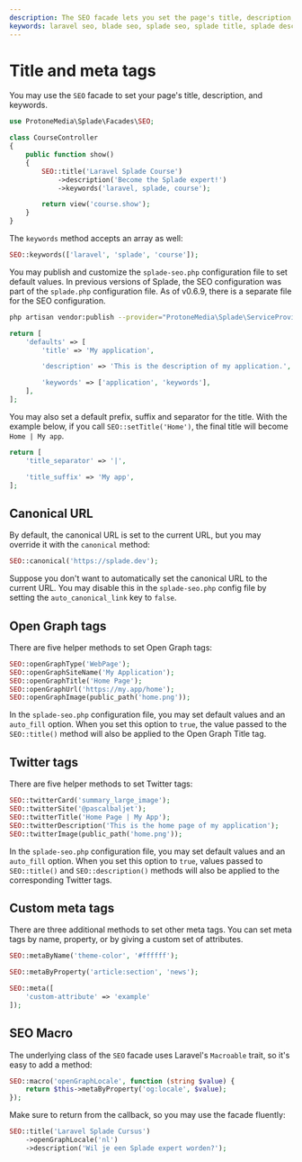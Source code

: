 ```yaml
---
description: The SEO facade lets you set the page's title, description, and keywords. You may also set a default prefix/suffix for the title. There are five helper methods to set Open Graph and Twitter tags.
keywords: laravel seo, blade seo, splade seo, splade title, splade description, splade meta, splade meta tags, splade keywords, laravel twitter tags, laravel og tags, laravel open graph tags, laravel twitter meta, laravel og meta, laravel open graph meta
---
```


# Title and meta tags

You may use the `SEO` facade to set your page's title, description, and keywords.

```php
use ProtoneMedia\Splade\Facades\SEO;

class CourseController
{
    public function show()
    {
        SEO::title('Laravel Splade Course')
            ->description('Become the Splade expert!')
            ->keywords('laravel, splade, course');

        return view('course.show');
    }
}
```

The `keywords` method accepts an array as well:

```php
SEO::keywords(['laravel', 'splade', 'course']);
```

You may publish and customize the `splade-seo.php` configuration file to set default values. In previous versions of Splade, the SEO configuration was part of the `splade.php` configuration file. As of v0.6.9, there is a separate file for the SEO configuration.

```bash
php artisan vendor:publish --provider="ProtoneMedia\Splade\ServiceProvider" --tag="seo"
```

```php
return [
    'defaults' => [
        'title' => 'My application',

        'description' => 'This is the description of my application.',

        'keywords' => ['application', 'keywords'],
    ],
];
```

You may also set a default prefix, suffix and separator for the title. With the example below, if you call `SEO::setTitle('Home')`, the final title will become `Home | My app`.

```php
return [
    'title_separator' => '|',

    'title_suffix' => 'My app',
];
```

## Canonical URL

By default, the canonical URL is set to the current URL, but you may override it with the `canonical` method:

```php
SEO::canonical('https://splade.dev');
```

Suppose you don't want to automatically set the canonical URL to the current URL. You may disable this in the `splade-seo.php` config file by setting the `auto_canonical_link` key to `false`.

## Open Graph tags

There are five helper methods to set Open Graph tags:

```php
SEO::openGraphType('WebPage');
SEO::openGraphSiteName('My Application');
SEO::openGraphTitle('Home Page');
SEO::openGraphUrl('https://my.app/home');
SEO::openGraphImage(public_path('home.png'));
```

In the `splade-seo.php` configuration file, you may set default values and an `auto_fill` option. When you set this option to `true`, the value passed to the `SEO::title()` method will also be applied to the Open Graph Title tag.

## Twitter tags

There are five helper methods to set Twitter tags:

```php
SEO::twitterCard('summary_large_image');
SEO::twitterSite('@pascalbaljet');
SEO::twitterTitle('Home Page | My App');
SEO::twitterDescription('This is the home page of my application');
SEO::twitterImage(public_path('home.png'));
```

In the `splade-seo.php` configuration file, you may set default values and an `auto_fill` option. When you set this option to `true`, values passed to `SEO::title()` and `SEO::description()` methods will also be applied to the corresponding Twitter tags.

## Custom meta tags

There are three additional methods to set other meta tags. You can set meta tags by name, property, or by giving a custom set of attributes.

```php
SEO::metaByName('theme-color', '#ffffff');

SEO::metaByProperty('article:section', 'news');

SEO::meta([
    'custom-attribute' => 'example'
]);
```

## SEO Macro

The underlying class of the `SEO` facade uses Laravel's `Macroable` trait, so it's easy to add a method:

```php
SEO::macro('openGraphLocale', function (string $value) {
    return $this->metaByProperty('og:locale', $value);
});
```

Make sure to return from the callback, so you may use the facade fluently:

```php
SEO::title('Laravel Splade Cursus')
    ->openGraphLocale('nl')
    ->description('Wil je een Splade expert worden?');
```
